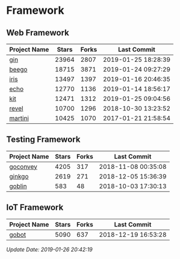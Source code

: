 # Framework

## Web Framework

| Project Name | Stars | Forks | Last Commit |
| ------------ | ----- | ----- | ----------- |
| [gin](https://github.com/gin-gonic/gin) | 23964 | 2807 | 2019-01-25 18:28:39 |
| [beego](https://github.com/astaxie/beego) | 18715 | 3871 | 2019-01-24 09:27:29 |
| [iris](https://github.com/kataras/iris) | 13497 | 1397 | 2019-01-16 20:46:35 |
| [echo](https://github.com/labstack/echo) | 12770 | 1136 | 2019-01-14 18:56:17 |
| [kit](https://github.com/go-kit/kit) | 12471 | 1312 | 2019-01-25 09:04:56 |
| [revel](https://github.com/revel/revel) | 10700 | 1296 | 2018-10-30 13:23:52 |
| [martini](https://github.com/go-martini/martini) | 10425 | 1070 | 2017-01-21 21:58:54 |

## Testing Framework

| Project Name | Stars | Forks | Last Commit |
| ------------ | ----- | ----- | ----------- |
| [goconvey](https://github.com/smartystreets/goconvey) | 4205 | 317 | 2018-11-08 00:35:08 |
| [ginkgo](https://github.com/onsi/ginkgo) | 2619 | 271 | 2018-12-05 15:36:39 |
| [goblin](https://github.com/franela/goblin) | 583 | 48 | 2018-10-03 17:30:13 |

## IoT Framework

| Project Name | Stars | Forks | Last Commit |
| ------------ | ----- | ----- | ----------- |
| [gobot](https://github.com/hybridgroup/gobot) | 5090 | 637 | 2018-12-19 16:53:28 |

*Update Date: 2019-01-26 20:42:19*